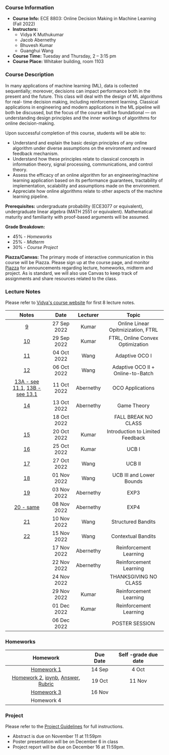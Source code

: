 
### Course Information

* **Course Info:** ECE 8803: Online Decision Making in Machine Learning (Fall 2022)
* **Instructors:**	
    - Vidya K Muthukumar
    - Jacob Abernethy
    - Bhuvesh Kumar
    - Guanghui Wang 
* **Course Time:** Tuesday and Thursday, 2 – 3:15 pm
* **Course Place:** Whitaker building, room 1103



### Course Description

In many applications of machine learning (ML), data is collected sequentially; moreover, decisions can impact performance both in the present and the future. This class will deal with the design of ML algorithms for real- time decision making, including reinforcement learning. Classical applications in engineering and modern applications in the ML pipeline will both be discussed, but the focus of the course will be foundational — on understanding design principles and the inner workings of algorithms for online decision-making.

Upon successful completion of this course, students will be able to:

- Understand and explain the basic design principles of any online algorithm under diverse assumptions on the environment and reward feedback mechanism.
- Understand how these principles relate to classical concepts in information theory, signal processing, communications, and control theory.
- Assess the efficacy of an online algorithm for an engineering/machine learning application based on its performance guarantees, tractability of implementation, scalability and assumptions made on the environment.
- Appreciate how online algorithms relate to other aspects of the machine learning pipeline.

**Prerequisites:** undergraduate probability (ECE3077 or equivalent), undergraduate linear algebra (MATH 2551 or equivalent). Mathematical maturity and familiarity with proof-based arguments will be assumed.




**Grade Breakdown:**
* 45% - *Homeworks*
* 25% - *Midterm*
* 30% - *Course Project*


**Piazza/Canvas:** The primary mode of interactive communication in this course will be Piazza. Please sign up at the course page, and monitor [Piazza](http://piazza.com/gatech/fall2022/ece8803odm) for announcements regarding lecture, homeworks, midterm and project. As is standard, we will also use Canvas to keep track of assignments and share resources related to the class.



### Lecture Notes
Please refer to [Vidya's course website](https://vmuthukumar.ece.gatech.edu/teaching-advising/ece-8803-online-decision-making-in-machine-learning-fall-2022/) for first 8 lecture notes.

| Notes| Date | Lecturer | Topic |
| :------------: |:-------------: |:-------------: | :-------------: |
| [9](./lectures/Lecture9_Sep27.pdf)  | 27 Sep 2022 | Kumar | Online Linear Opitmizization, FTRL |
| [10](./lectures/Lecture10_Sep29.pdf)  | 29 Sep 2022 | Kumar | FTRL, Online Convex Optimization |
|  [11](./lectures/Lecture11_Oct4.pdf)  | 04 Oct 2022 | Wang | Adaptive OCO I |
| [12](./lectures/Lecture12_Oct6.pdf)  | 06 Oct 2022 | Wang | Adaptive OCO II + Online-to-Batch |
| [13A - see 11.1](https://mltheory.github.io/CS7545/scribe/lec11.pdf), [13B - see 13.1](https://mltheory.github.io/CS7545/scribe/lec13.pdf)  | 11 Oct 2022 | Abernethy |  OCO Applications |
|  [14](https://gatech.instructure.com/courses/278984/files/folder/Lectures?preview=36645653) | 13 Oct 2022 | Abernethy |  Game Theory |
|   | 18 Oct 2022 |  |  FALL BREAK NO CLASS |
|  [15](./lectures/Lecture15_Oct20.pdf) | 20 Oct 2022 | Kumar |  Introduction to Limited Feedback |
|  [16](./lectures/Lecture16_Oct25.pdf) | 25 Oct 2022 | Kumar |  UCB I |
|  [17](./lectures/Lecture17_Oct27.pdf) | 27 Oct 2022 | Wang |  UCB II |
| [18](./lectures/Lecture18_Nov1.pdf)  | 01 Nov 2022 | Wang | UCB III and Lower Bounds |
| [19](https://inst.eecs.berkeley.edu/~ee290s/fa18/scribe_notes/EE290S_Lecture_Note_22.pdf)  | 03 Nov 2022 | Abernethy |  EXP3  |
| [20 - same](https://inst.eecs.berkeley.edu/~ee290s/fa18/scribe_notes/EE290S_Lecture_Note_22.pdf)  | 08 Nov 2022 | Abernethy |  EXP4  |
|  [21](./lectures/Lecture21_Nov10.pdf) | 10 Nov 2022 | Wang |  Structured Bandits |
|  [22](https://haipeng-luo.net/courses/CSCI699/lecture19.pdf) | 15 Nov 2022 | Wang |  Contextual Bandits |
|   | 17 Nov 2022 | Abernethy |  Reinforcement Learning |
|   | 22 Nov 2022 | Abernethy |  Reinforcement Learning |
|   | 24 Nov 2022 |  |  THANKSGIVING NO CLASS |
|   | 29 Nov 2022 | Kumar |  Reinforcement Learning |
|   | 01 Dec 2022 | Kumar |  Reinforcement Learning |
|   | 06 Dec 2022 |  |  POSTER SESSION |


### Homeworks

| Homework | Due Date  | Self -grade due date | 
| :------------: |:-------------: | :-------------: |  
|[Homework 1](./hw/HW1.pdf) | 14 Sep | 4 Oct |    
|[Homework 2](./hw/HW2.pdf), [ipynb](./hw/hw2.ipynb), [Answer](./hw/2-answer.zip), [Rubric](./hw/HW2-r.pdf) | 19 Oct | 11 Nov |     
| [Homework 3](./hw/HW3.pdf) | 16 Nov |  |     
| Homework 4 | |  |    

### Project

Please refer to the [Project Guidelines](https://gatech.instructure.com/courses/278984/files/folder/Project?preview=36589125) for full instructions.
* Abstract is due on November 11 at 11:59pm
* Poster presentation will be on December 6 in class
* Project report will be due on December 16 at 11:59pm.



